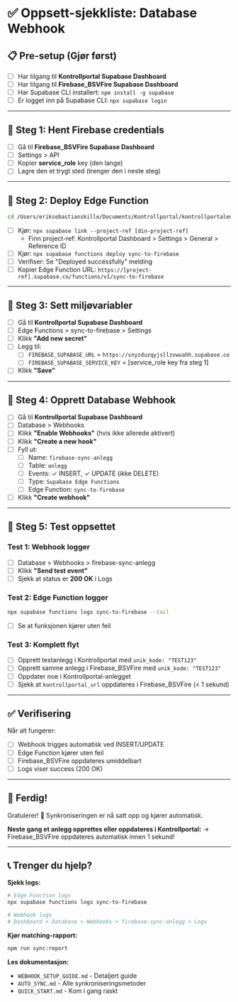 # ✅ Oppsett-sjekkliste: Database Webhook

## 📋 Pre-setup (Gjør først)

- [ ] Har tilgang til **Kontrollportal Supabase Dashboard**
- [ ] Har tilgang til **Firebase_BSVFire Supabase Dashboard**
- [ ] Har Supabase CLI installert: `npm install -g supabase`
- [ ] Er logget inn på Supabase CLI: `npx supabase login`

---

## 🔧 Steg 1: Hent Firebase credentials

- [ ] Gå til **Firebase_BSVFire Supabase Dashboard**
- [ ] Settings > API
- [ ] Kopier **service_role** key (den lange)
- [ ] Lagre den et trygt sted (trenger den i neste steg)

---

## 🚀 Steg 2: Deploy Edge Function

```bash
cd /Users/eriksebastianskille/Documents/Kontrollportal/kontrollportalen
```

- [ ] Kjør: `npx supabase link --project-ref [din-project-ref]`
  - Finn project-ref: Kontrollportal Dashboard > Settings > General > Reference ID
- [ ] Kjør: `npx supabase functions deploy sync-to-firebase`
- [ ] Verifiser: Se "Deployed successfully" melding
- [ ] Kopier Edge Function URL: `https://[project-ref].supabase.co/functions/v1/sync-to-firebase`

---

## 🔑 Steg 3: Sett miljøvariabler

- [ ] Gå til **Kontrollportal Supabase Dashboard**
- [ ] Edge Functions > sync-to-firebase > Settings
- [ ] Klikk **"Add new secret"**
- [ ] Legg til:
  - [ ] `FIREBASE_SUPABASE_URL` = `https://snyzduzqyjsllzvwuahh.supabase.co`
  - [ ] `FIREBASE_SUPABASE_SERVICE_KEY` = [service_role key fra steg 1]
- [ ] Klikk **"Save"**

---

## 🔗 Steg 4: Opprett Database Webhook

- [ ] Gå til **Kontrollportal Supabase Dashboard**
- [ ] Database > Webhooks
- [ ] Klikk **"Enable Webhooks"** (hvis ikke allerede aktivert)
- [ ] Klikk **"Create a new hook"**
- [ ] Fyll ut:
  - [ ] Name: `firebase-sync-anlegg`
  - [ ] Table: `anlegg`
  - [ ] Events: ✓ INSERT, ✓ UPDATE (ikke DELETE)
  - [ ] Type: `Supabase Edge Functions`
  - [ ] Edge Function: `sync-to-firebase`
- [ ] Klikk **"Create webhook"**

---

## 🧪 Steg 5: Test oppsettet

### Test 1: Webhook logger

- [ ] Database > Webhooks > firebase-sync-anlegg
- [ ] Klikk **"Send test event"**
- [ ] Sjekk at status er **200 OK** i Logs

### Test 2: Edge Function logger

```bash
npx supabase functions logs sync-to-firebase --tail
```

- [ ] Se at funksjonen kjører uten feil

### Test 3: Komplett flyt

- [ ] Opprett testanlegg i Kontrollportal med `unik_kode: "TEST123"`
- [ ] Opprett samme anlegg i Firebase_BSVFire med `unik_kode: "TEST123"`
- [ ] Oppdater noe i Kontrollportal-anlegget
- [ ] Sjekk at `kontrollportal_url` oppdateres i Firebase_BSVFire (< 1 sekund)

---

## ✅ Verifisering

Når alt fungerer:

- [ ] Webhook trigges automatisk ved INSERT/UPDATE
- [ ] Edge Function kjører uten feil
- [ ] Firebase_BSVFire oppdateres umiddelbart
- [ ] Logs viser success (200 OK)

---

## 🎯 Ferdig!

Gratulerer! 🎉 Synkroniseringen er nå satt opp og kjører automatisk.

**Neste gang et anlegg opprettes eller oppdateres i Kontrollportal:**
→ Firebase_BSVFire oppdateres automatisk innen 1 sekund!

---

## 📞 Trenger du hjelp?

**Sjekk logs:**
```bash
# Edge Function logs
npx supabase functions logs sync-to-firebase

# Webhook logs
# Dashboard > Database > Webhooks > firebase-sync-anlegg > Logs
```

**Kjør matching-rapport:**
```bash
npm run sync:report
```

**Les dokumentasjon:**
- `WEBHOOK_SETUP_GUIDE.md` - Detaljert guide
- `AUTO_SYNC.md` - Alle synkroniseringsmetoder
- `QUICK_START.md` - Kom i gang raskt
